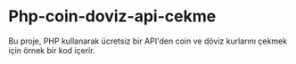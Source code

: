 # Php-coin-doviz-api-cekme
Bu proje, PHP kullanarak ücretsiz bir API'den coin ve döviz kurlarını çekmek için örnek bir kod içerir.
